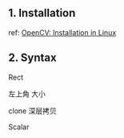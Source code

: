 ## 1. Installation

ref: [OpenCV: Installation in Linux](https://docs.opencv.org/master/d7/d9f/tutorial_linux_install.html)



## 2. Syntax


Rect

左上角 大小

clone 深层拷贝


Scalar 
